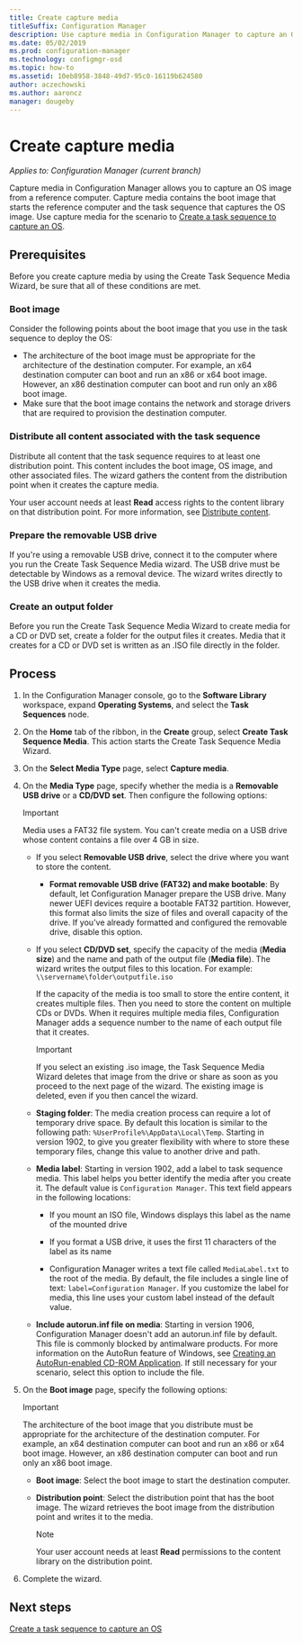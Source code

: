 ```yaml
---
title: Create capture media
titleSuffix: Configuration Manager
description: Use capture media in Configuration Manager to capture an OS image from a reference computer.
ms.date: 05/02/2019
ms.prod: configuration-manager
ms.technology: configmgr-osd
ms.topic: how-to
ms.assetid: 10eb8958-3848-49d7-95c0-16119b624580
author: aczechowski
ms.author: aaroncz
manager: dougeby
---
```


# Create capture media

*Applies to: Configuration Manager (current branch)*

Capture media in Configuration Manager allows you to capture an OS image from a reference computer. Capture media contains the boot image that starts the reference computer and the task sequence that captures the OS image. Use capture media for the scenario to [Create a task sequence to capture an OS](create-a-task-sequence-to-capture-an-operating-system.md).  


## Prerequisites

Before you create capture media by using the Create Task Sequence Media Wizard, be sure that all of these conditions are met.

### Boot image

Consider the following points about the boot image that you use in the task sequence to deploy the OS:

- The architecture of the boot image must be appropriate for the architecture of the destination computer. For example, an x64 destination computer can boot and run an x86 or x64 boot image. However, an x86 destination computer can boot and run only an x86 boot image.
- Make sure that the boot image contains the network and storage drivers that are required to provision the destination computer.

### Distribute all content associated with the task sequence

Distribute all content that the task sequence requires to at least one distribution point. This content includes the boot image, OS image, and other associated files. The wizard gathers the content from the distribution point when it creates the capture media.

Your user account needs at least **Read** access rights to the content library on that distribution point. For more information, see [Distribute content](../../core/servers/deploy/configure/deploy-and-manage-content.md#bkmk_distribute).

### Prepare the removable USB drive

If you're using a removable USB drive, connect it to the computer where you run the Create Task Sequence Media wizard. The USB drive must be detectable by Windows as a removal device. The wizard writes directly to the USB drive when it creates the media.

### Create an output folder

Before you run the Create Task Sequence Media Wizard to create media for a CD or DVD set, create a folder for the output files it creates. Media that it creates for a CD or DVD set is written as an .ISO file directly in the folder.


## Process

1. In the Configuration Manager console, go to the **Software Library** workspace, expand **Operating Systems**, and select the **Task Sequences** node.  

2. On the **Home** tab of the ribbon, in the **Create** group, select **Create Task Sequence Media**. This action starts the Create Task Sequence Media Wizard.  

3. On the **Select Media Type** page, select **Capture media**.  

4. On the **Media Type** page, specify whether the media is a **Removable USB drive** or a **CD/DVD set**. Then configure the following options:  

    > [!IMPORTANT]  
    > Media uses a FAT32 file system. You can't create media on a USB drive whose content contains a file over 4 GB in size.  

    - If you select **Removable USB drive**, select the drive where you want to store the content.  

        - **Format removable USB drive (FAT32) and make bootable**: By default, let Configuration Manager prepare the USB drive. Many newer UEFI devices require a bootable FAT32 partition. However, this format also limits the size of files and overall capacity of the drive. If you've already formatted and configured the removable drive, disable this option.

    - If you select **CD/DVD set**, specify the capacity of the media (**Media size**) and the name and path of the output file (**Media file**). The wizard writes the output files to this location. For example: `\\servername\folder\outputfile.iso`  

        If the capacity of the media is too small to store the entire content, it creates multiple files. Then you need to store the content on multiple CDs or DVDs. When it requires multiple media files, Configuration Manager adds a sequence number to the name of each output file that it creates.  

        > [!IMPORTANT]  
        > If you select an existing .iso image, the Task Sequence Media Wizard deletes that image from the drive or share as soon as you proceed to the next page of the wizard. The existing image is deleted, even if you then cancel the wizard.  

    - **Staging folder**<!--1359388-->: The media creation process can require a lot of temporary drive space. By default this location is similar to the following path: `%UserProfile%\AppData\Local\Temp`. Starting in version 1902, to give you greater flexibility with where to store these temporary files, change this value to another drive and path.  

    - **Media label**<!--1359388-->: Starting in version 1902, add a label to task sequence media. This label helps you better identify the media after you create it. The default value is `Configuration Manager`. This text field appears in the following locations:  

        - If you mount an ISO file, Windows displays this label as the name of the mounted drive  

        - If you format a USB drive, it uses the first 11 characters of the label as its name  

        - Configuration Manager writes a text file called `MediaLabel.txt` to the root of the media. By default, the file includes a single line of text: `label=Configuration Manager`. If you customize the label for media, this line uses your custom label instead of the default value.  

    - **Include autorun.inf file on media**<!-- 4090666 -->: Starting in version 1906, Configuration Manager doesn't add an autorun.inf file by default. This file is commonly blocked by antimalware products. For more information on the AutoRun feature of Windows, see [Creating an AutoRun-enabled CD-ROM Application](/windows/desktop/shell/autoplay). If still necessary for your scenario, select this option to include the file.  

5. On the **Boot image** page, specify the following options:  

    > [!IMPORTANT]  
    > The architecture of the boot image that you distribute must be appropriate for the architecture of the destination computer. For example, an x64 destination computer can boot and run an x86 or x64 boot image. However, an x86 destination computer can boot and run only an x86 boot image.  

    - **Boot image**: Select the boot image to start the destination computer.  

    - **Distribution point**: Select the distribution point that has the boot image. The wizard retrieves the boot image from the distribution point and writes it to the media.  

        > [!NOTE]  
        > Your user account needs at least **Read** permissions to the content library on the distribution point.  

6. Complete the wizard.  


## Next steps

[Create a task sequence to capture an OS](create-a-task-sequence-to-capture-an-operating-system.md)